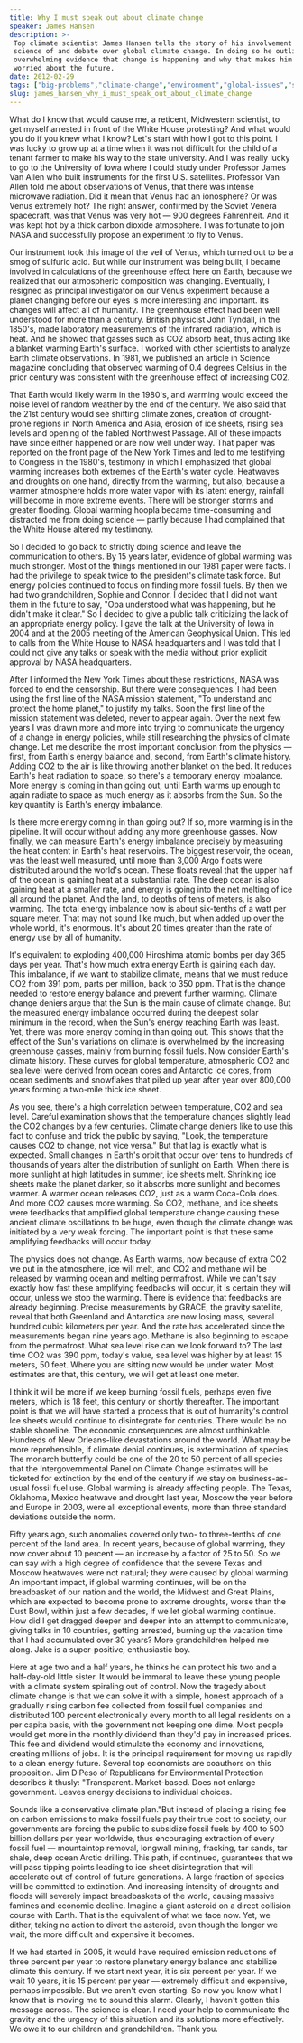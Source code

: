 ```yaml
---
title: Why I must speak out about climate change
speaker: James Hansen
description: >-
 Top climate scientist James Hansen tells the story of his involvement in the
 science of and debate over global climate change. In doing so he outlines the
 overwhelming evidence that change is happening and why that makes him deeply
 worried about the future.
date: 2012-02-29
tags: ["big-problems","climate-change","environment","global-issues","science"]
slug: james_hansen_why_i_must_speak_out_about_climate_change
---
```


What do I know that would cause me, a reticent, Midwestern scientist, to get myself
arrested in front of the White House protesting? And what would you do if you knew what I
know? Let's start with how I got to this point. I was lucky to grow up at a time when it
was not difficult for the child of a tenant farmer to make his way to the state
university. And I was really lucky to go to the University of Iowa where I could study
under Professor James Van Allen who built instruments for the first U.S. satellites.
Professor Van Allen told me about observations of Venus, that there was intense microwave
radiation. Did it mean that Venus had an ionosphere? Or was Venus extremely hot? The right
answer, confirmed by the Soviet Venera spacecraft, was that Venus was very hot — 900
degrees Fahrenheit. And it was kept hot by a thick carbon dioxide atmosphere. I was
fortunate to join NASA and successfully propose an experiment to fly to
Venus.

Our instrument took this image of the veil of Venus, which turned out to be a smog of
sulfuric acid. But while our instrument was being built, I became involved in calculations
of the greenhouse effect here on Earth, because we realized that our atmospheric
composition was changing. Eventually, I resigned as principal investigator on our Venus
experiment because a planet changing before our eyes is more interesting and important.
Its changes will affect all of humanity. The greenhouse effect had been well understood for
more than a century. British physicist John Tyndall, in the 1850's, made laboratory
measurements of the infrared radiation, which is heat. And he showed that gasses such as
CO2 absorb heat, thus acting like a blanket warming Earth's surface. I worked with other
scientists to analyze Earth climate observations. In 1981, we published an article in
Science magazine concluding that observed warming of 0.4 degrees Celsius in the prior
century was consistent with the greenhouse effect of increasing CO2.

That Earth would likely warm in the 1980's, and warming would exceed the noise level of
random weather by the end of the century. We also said that the 21st century would see
shifting climate zones, creation of drought-prone regions in North America and Asia,
erosion of ice sheets, rising sea levels and opening of the fabled Northwest Passage. All
of these impacts have since either happened or are now well under way. That paper was
reported on the front page of the New York Times and led to me testifying to Congress in
the 1980's, testimony in which I emphasized that global warming increases both extremes of
the Earth's water cycle. Heatwaves and droughts on one hand, directly from the warming,
but also, because a warmer atmosphere holds more water vapor with its latent energy,
rainfall will become in more extreme events. There will be stronger storms and greater
flooding. Global warming hoopla became time-consuming and distracted me from doing science
— partly because I had complained that the White House altered my testimony.

So I decided to go back to strictly doing science and leave the communication to others. By
15 years later, evidence of global warming was much stronger. Most of the things mentioned
in our 1981 paper were facts. I had the privilege to speak twice to the president's
climate task force. But energy policies continued to focus on finding more fossil fuels.
By then we had two grandchildren, Sophie and Connor. I decided that I did not want them in
the future to say, "Opa understood what was happening, but he didn't make it clear." So I
decided to give a public talk criticizing the lack of an appropriate energy policy. I gave
the talk at the University of Iowa in 2004 and at the 2005 meeting of the American
Geophysical Union. This led to calls from the White House to NASA headquarters and I was
told that I could not give any talks or speak with the media without prior explicit
approval by NASA headquarters.

After I informed the New York Times about these restrictions, NASA was forced to end the
censorship. But there were consequences. I had been using the first line of the NASA
mission statement, "To understand and protect the home planet," to justify my talks. Soon
the first line of the mission statement was deleted, never to appear again. Over the next
few years I was drawn more and more into trying to communicate the urgency of a change in
energy policies, while still researching the physics of climate change. Let me describe
the most important conclusion from the physics — first, from Earth's energy balance and,
second, from Earth's climate history. Adding CO2 to the air is like throwing another
blanket on the bed. It reduces Earth's heat radiation to space, so there's a temporary
energy imbalance. More energy is coming in than going out, until Earth warms up enough to
again radiate to space as much energy as it absorbs from the Sun. So the key quantity is
Earth's energy imbalance.

Is there more energy coming in than going out? If so, more warming is in the pipeline. It
will occur without adding any more greenhouse gasses. Now finally, we can measure Earth's
energy imbalance precisely by measuring the heat content in Earth's heat reservoirs. The
biggest reservoir, the ocean, was the least well measured, until more than 3,000 Argo
floats were distributed around the world's ocean. These floats reveal that the upper half
of the ocean is gaining heat at a substantial rate. The deep ocean is also gaining heat at
a smaller rate, and energy is going into the net melting of ice all around the planet. And
the land, to depths of tens of meters, is also warming. The total energy imbalance now is
about six-tenths of a watt per square meter. That may not sound like much, but when added
up over the whole world, it's enormous. It's about 20 times greater than the rate of
energy use by all of humanity.

It's equivalent to exploding 400,000 Hiroshima atomic bombs per day 365 days per year.
That's how much extra energy Earth is gaining each day. This imbalance, if we want to
stabilize climate, means that we must reduce CO2 from 391 ppm, parts per million, back to
350 ppm. That is the change needed to restore energy balance and prevent further
warming. Climate change deniers argue that the Sun is the main cause of climate change. But
the measured energy imbalance occurred during the deepest solar minimum in the record,
when the Sun's energy reaching Earth was least. Yet, there was more energy coming in than
going out. This shows that the effect of the Sun's variations on climate is overwhelmed by
the increasing greenhouse gasses, mainly from burning fossil fuels. Now consider Earth's
climate history. These curves for global temperature, atmospheric CO2 and sea level were
derived from ocean cores and Antarctic ice cores, from ocean sediments and snowflakes that
piled up year after year over 800,000 years forming a two-mile thick ice
sheet.

As you see, there's a high correlation between temperature, CO2 and sea level. Careful
examination shows that the temperature changes slightly lead the CO2 changes by a few
centuries. Climate change deniers like to use this fact to confuse and trick the public by
saying, "Look, the temperature causes CO2 to change, not vice versa." But that lag is
exactly what is expected. Small changes in Earth's orbit that occur over tens to hundreds
of thousands of years alter the distribution of sunlight on Earth. When there is more
sunlight at high latitudes in summer, ice sheets melt. Shrinking ice sheets make the
planet darker, so it absorbs more sunlight and becomes warmer. A warmer ocean releases
CO2, just as a warm Coca-Cola does. And more CO2 causes more warming. So CO2, methane, and
ice sheets were feedbacks that amplified global temperature change causing these ancient
climate oscillations to be huge, even though the climate change was initiated by a very
weak forcing. The important point is that these same amplifying feedbacks will occur
today.

The physics does not change. As Earth warms, now because of extra CO2 we put in the
atmosphere, ice will melt, and CO2 and methane will be released by warming ocean and
melting permafrost. While we can't say exactly how fast these amplifying feedbacks will
occur, it is certain they will occur, unless we stop the warming. There is evidence that
feedbacks are already beginning. Precise measurements by GRACE, the gravity satellite,
reveal that both Greenland and Antarctica are now losing mass, several hundred cubic
kilometers per year. And the rate has accelerated since the measurements began nine years
ago. Methane is also beginning to escape from the permafrost. What sea level rise can we
look forward to? The last time CO2 was 390 ppm, today's value, sea level was higher by at
least 15 meters, 50 feet. Where you are sitting now would be under water. Most estimates
are that, this century, we will get at least one meter.

I think it will be more if we keep burning fossil fuels, perhaps even five meters, which
is 18 feet, this century or shortly thereafter. The important point is that we will have
started a process that is out of humanity's control. Ice sheets would continue to
disintegrate for centuries. There would be no stable shoreline. The economic consequences
are almost unthinkable. Hundreds of New Orleans-like devastations around the world. What
may be more reprehensible, if climate denial continues, is extermination of species. The
monarch butterfly could be one of the 20 to 50 percent of all species that the
Intergovernmental Panel on Climate Change estimates will be ticketed for extinction by the
end of the century if we stay on business-as-usual fossil fuel use. Global warming is
already affecting people. The Texas, Oklahoma, Mexico heatwave and drought last year,
Moscow the year before and Europe in 2003, were all exceptional events, more than three
standard deviations outside the norm.

Fifty years ago, such anomalies covered only two- to three-tenths of one percent of the
land area. In recent years, because of global warming, they now cover about 10 percent —
an increase by a factor of 25 to 50. So we can say with a high degree of confidence that
the severe Texas and Moscow heatwaves were not natural; they were caused by global
warming. An important impact, if global warming continues, will be on the breadbasket of
our nation and the world, the Midwest and Great Plains, which are expected to become prone
to extreme droughts, worse than the Dust Bowl, within just a few decades, if we let global
warming continue. How did I get dragged deeper and deeper into an attempt to communicate,
giving talks in 10 countries, getting arrested, burning up the vacation time that I had
accumulated over 30 years? More grandchildren helped me along. Jake is a super-positive,
enthusiastic boy.

Here at age two and a half years, he thinks he can protect his two and a half-day-old
little sister. It would be immoral to leave these young people with a climate system
spiraling out of control. Now the tragedy about climate change is that we can solve it with
a simple, honest approach of a gradually rising carbon fee collected from fossil fuel
companies and distributed 100 percent electronically every month to all legal residents on
a per capita basis, with the government not keeping one dime. Most people would get more
in the monthly dividend than they'd pay in increased prices. This fee and dividend would
stimulate the economy and innovations, creating millions of jobs. It is the principal
requirement for moving us rapidly to a clean energy future. Several top economists are
coauthors on this proposition. Jim DiPeso of Republicans for Environmental Protection
describes it thusly: "Transparent. Market-based. Does not enlarge government. Leaves
energy decisions to individual choices.

Sounds like a conservative climate plan."But instead of placing a rising fee on carbon
emissions to make fossil fuels pay their true cost to society, our governments are forcing
the public to subsidize fossil fuels by 400 to 500 billion dollars per year worldwide,
thus encouraging extraction of every fossil fuel — mountaintop removal, longwall mining,
fracking, tar sands, tar shale, deep ocean Arctic drilling. This path, if continued,
guarantees that we will pass tipping points leading to ice sheet disintegration that will
accelerate out of control of future generations. A large fraction of species will be
committed to extinction. And increasing intensity of droughts and floods will severely
impact breadbaskets of the world, causing massive famines and economic decline. Imagine a
giant asteroid on a direct collision course with Earth. That is the equivalent of what we
face now. Yet, we dither, taking no action to divert the asteroid, even though the longer
we wait, the more difficult and expensive it becomes.

If we had started in 2005, it would have required emission reductions of three percent per
year to restore planetary energy balance and stabilize climate this century. If we start
next year, it is six percent per year. If we wait 10 years, it is 15 percent per year —
extremely difficult and expensive, perhaps impossible. But we aren't even starting. So now
you know what I know that is moving me to sound this alarm. Clearly, I haven't gotten this
message across. The science is clear. I need your help to communicate the gravity and the
urgency of this situation and its solutions more effectively. We owe it to our children
and grandchildren. Thank you.

<!--
ad_duration=3.33
event="TED2012"
external_start_time=0
has_talk_citation=0
intro_duration=11.82
is_subtitle_required="False"
is_talk_featured="True"
language="en"
language_swap="False"
native_language="en"
number_of_related_talks=6
number_of_speakers=1
number_of_subtitled_videos=30
number_of_tags=5
number_of_talk_download_languages=30
number_of_talk_more_resources=2
number_of_talk_recommendations=0
number_of_talks_take_actions=2
post_ad_duration=0.83
published_timestamp="2012-03-07 16:08:59"
recording_date="2012-02-29"
speaker_description="Climatologist"
speaker_is_published=1
speaker_name="James Hansen"
talk_name="Why I must speak out about climate change"
talks_tags=["big-problems","climate-change","environment","global-issues","science"]
url_audio="https://download.ted.com/talks/JamesHansen_2012.mp3?apikey=acme-roadrunner"
url_photo_speaker="https://pe.tedcdn.com/images/ted/e73a8e8565a4e2901a3abb29e151f4b8ae3d7da4_254x191.jpg"
url_photo_talk="https://s3.amazonaws.com/talkstar-photos/uploads/f90de6b9-1488-4357-8c45-5c261c31744b/JamesHansen_2012-embed.jpg"
url_webpage="https://www.ted.com/talks/james_hansen_why_i_must_speak_out_about_climate_change"
video_type_name="TED Stage Talk"
-->